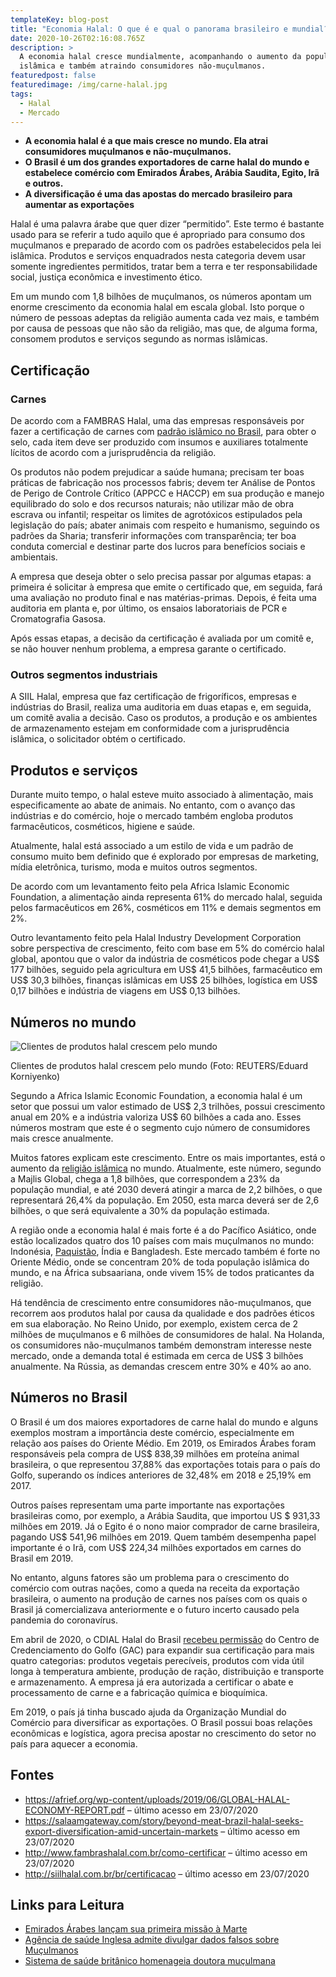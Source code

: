 ```yaml
---
templateKey: blog-post
title: "Economia Halal: O que é e qual o panorama brasileiro e mundial?"
date: 2020-10-26T02:16:08.765Z
description: >
  A economia halal cresce mundialmente, acompanhando o aumento da população
  islâmica e também atraindo consumidores não-muçulmanos.
featuredpost: false
featuredimage: /img/carne-halal.jpg
tags:
  - Halal
  - Mercado
---
```



* **A economia halal é a que mais cresce no mundo. Ela atrai consumidores muçulmanos e não-muçulmanos.**
* **O Brasil é um dos grandes exportadores de carne halal do mundo e estabelece comércio com Emirados Árabes, Arábia Saudita, Egito, Irã e outros.**
* **A diversificação é uma das apostas do mercado brasileiro para aumentar as exportações**

Halal é uma palavra árabe que quer dizer “permitido”. Este termo é bastante usado para se referir a tudo aquilo que é apropriado para consumo dos muçulmanos e preparado de acordo com os padrões estabelecidos pela lei islâmica. Produtos e serviços enquadrados nesta categoria devem usar somente ingredientes permitidos, tratar bem a terra e ter responsabilidade social, justiça econômica e investimento ético.

Em um mundo com 1,8 bilhões de muçulmanos, os números apontam um enorme crescimento da economia halal em escala global. Isto porque o número de pessoas adeptas da religião aumenta cada vez mais, e também por causa de pessoas que não são da religião, mas que, de alguma forma, consomem produtos e serviços segundo as normas islâmicas.

## Certificação

### Carnes

De acordo com a FAMBRAS Halal, uma das empresas responsáveis por fazer a certificação de carnes com [padrão islâmico no Brasil](https://iqaraislam.com/mercado-halal-no-brasil-2017/), para obter o selo, cada item deve ser produzido com insumos e auxiliares totalmente lícitos de acordo com a jurisprudência da religião.

Os produtos não podem prejudicar a saúde humana; precisam ter boas práticas de fabricação nos processos fabris; devem ter Análise de Pontos de Perigo de Controle Crítico (APPCC e HACCP) em sua produção e manejo equilibrado do solo e dos recursos naturais; não utilizar mão de obra escrava ou infantil; respeitar os limites de agrotóxicos estipulados pela legislação do país; abater animais com respeito e humanismo, seguindo os padrões da Sharia; transferir informações com transparência; ter boa conduta comercial e destinar parte dos lucros para benefícios sociais e ambientais.

A empresa que deseja obter o selo precisa passar por algumas etapas: a primeira é solicitar à empresa que emite o certificado que, em seguida, fará uma avaliação no produto final e nas matérias-primas. Depois, é feita uma auditoria em planta e, por último, os ensaios laboratoriais de PCR e Cromatografia Gasosa.

Após essas etapas, a decisão da certificação é avaliada por um comitê e, se não houver nenhum problema, a empresa garante o certificado.

### Outros segmentos industriais

A SIIL Halal, empresa que faz certificação de frigoríficos, empresas e indústrias do Brasil, realiza uma auditoria em duas etapas e, em seguida, um comitê avalia a decisão. Caso os produtos, a produção e os ambientes de armazenamento estejam em conformidade com a jurisprudência islâmica, o solicitador obtém o certificado.

## Produtos e serviços

Durante muito tempo, o halal esteve muito associado à alimentação, mais especificamente ao abate de animais. No entanto, com o avanço das indústrias e do comércio, hoje o mercado também engloba produtos farmacêuticos, cosméticos, higiene e saúde.

Atualmente, halal está associado a um estilo de vida e um padrão de consumo muito bem definido que é explorado por empresas de marketing, mídia eletrônica, turismo, moda e muitos outros segmentos.

De acordo com um levantamento feito pela Africa Islamic Economic Foundation, a alimentação ainda representa 61% do mercado halal, seguida pelos farmacêuticos em 26%, cosméticos em 11% e demais segmentos em 2%.

Outro levantamento feito pela Halal Industry Development Corporation sobre perspectiva de crescimento, feito com base em 5% do comércio halal global, apontou que o valor da indústria de cosméticos pode chegar a US$ 177 bilhões, seguido pela agricultura em US$ 41,5 bilhões, farmacêutico em US$ 30,3 bilhões, finanças islâmicas em US$ 25 bilhões, logística em US$ 0,17 bilhões e indústria de viagens em US$ 0,13 bilhões.

## Números no mundo

![Clientes de produtos halal crescem pelo mundo](https://images.iqaraislam.com/wp-content/uploads/2020/07/Clientes-de-produtos-Halal.jpg)

Clientes de produtos halal crescem pelo mundo (Foto: REUTERS/Eduard Korniyenko)

Segundo a Africa Islamic Economic Foundation, a economia halal é um setor que possui um valor estimado de US$ 2,3 trilhões, possui crescimento anual em 20% e a indústria valoriza US$ 60 bilhões a cada ano. Esses números mostram que este é o segmento cujo número de consumidores mais cresce anualmente.

Muitos fatores explicam este crescimento. Entre os mais importantes, está o aumento da [religião islâmica](https://iqaraislam.com/o-que-e-o-islam/) no mundo. Atualmente, este número, segundo a Majlis Global, chega a 1,8 bilhões, que correspondem a 23% da população mundial, e até 2030 deverá atingir a marca de 2,2 bilhões, o que representará 26,4% da população. Em 2050, esta marca deverá ser de 2,6 bilhões, o que será equivalente a 30% da população estimada.

A região onde a economia halal é mais forte é a do Pacífico Asiático, onde estão localizados quatro dos 10 países com mais muçulmanos no mundo: Indonésia, [Paquistão](https://iqaraislam.com/a-conquista-islamica-do-sindh/), Índia e Bangladesh. Este mercado também é forte no Oriente Médio, onde se concentram 20% de toda população islâmica do mundo, e na África subsaariana, onde vivem 15% de todos praticantes da religião.

Há tendência de crescimento entre consumidores não-muçulmanos, que recorrem aos produtos halal por causa da qualidade e dos padrões éticos em sua elaboração. No Reino Unido, por exemplo, existem cerca de 2 milhões de muçulmanos e 6 milhões de consumidores de halal. Na Holanda, os consumidores não-muçulmanos também demonstram interesse neste mercado, onde a demanda total é estimada em cerca de US$ 3 bilhões anualmente. Na Rússia, as demandas crescem entre 30% e 40% ao ano.

## Números no Brasil

O Brasil é um dos maiores exportadores de carne halal do mundo e alguns exemplos mostram a importância deste comércio, especialmente em relação aos países do Oriente Médio. Em 2019, os Emirados Árabes foram responsáveis pela compra de US$ 838,39 milhões em proteína animal brasileira, o que representou 37,88% das exportações totais para o país do Golfo, superando os índices anteriores de 32,48% em 2018 e 25,19% em 2017.

Outros países representam uma parte importante nas exportações brasileiras como, por exemplo, a Arábia Saudita, que importou US $ 931,33 milhões em 2019. Já o Egito é o nono maior comprador de carne brasileira, pagando US$ 541,96 milhões em 2019. Quem também desempenha papel importante é o Irã, com US$ 224,34 milhões exportados em carnes do Brasil em 2019.

No entanto, alguns fatores são um problema para o crescimento do comércio com outras nações, como a queda na receita da exportação brasileira, o aumento na produção de carnes nos países com os quais o Brasil já comercializava anteriormente e o futuro incerto causado pela pandemia do coronavírus.

Em abril de 2020, o CDIAL Halal do Brasil [recebeu permissão](https://www.salaamgateway.com/story/brazil-halal-certifier-cdial-gets-gac-nod-for-five-more-categories-taking-coverage-to-seven) do Centro de Credenciamento do Golfo (GAC) para expandir sua certificação para mais quatro categorias: produtos vegetais perecíveis, produtos com vida útil longa à temperatura ambiente, produção de ração, distribuição e transporte e armazenamento. A empresa já era autorizada a certificar o abate e processamento de carne e a fabricação química e bioquímica.

Em 2019, o país já tinha buscado ajuda da Organização Mundial do Comércio para diversificar as exportações. O Brasil possui boas relações econômicas e logística, agora precisa apostar no crescimento do setor no país para aquecer a economia.

## Fontes

* <https://afrief.org/wp-content/uploads/2019/06/GLOBAL-HALAL-ECONOMY-REPORT.pdf> – último acesso em 23/07/2020
* <https://salaamgateway.com/story/beyond-meat-brazil-halal-seeks-export-diversification-amid-uncertain-markets> – último acesso em 23/07/2020
* <http://www.fambrashalal.com.br/como-certificar> – último acesso em 23/07/2020
* <http://siilhalal.com.br/br/certificacao> – último acesso em 23/07/2020

## Links para Leitura

* [Emirados Árabes lançam sua primeira missão à Marte](https://iqaraislam.com/emirados-arabes-lancam-sua-primeira-missao-a-marte/)
* [Agência de saúde Inglesa admite divulgar dados falsos sobre Muçulmanos](https://iqaraislam.com/dados-falsos-sobre-muculmanos/)
* [Sistema de saúde britânico homenageia doutora muçulmana](https://iqaraislam.com/sistema-de-saude-britanico-homenageia-doutora-muculmana/)
